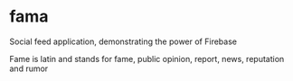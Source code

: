 # fama
Social feed application, demonstrating the power of Firebase

Fame is latin and stands for fame, public opinion, report, news, reputation and rumor
